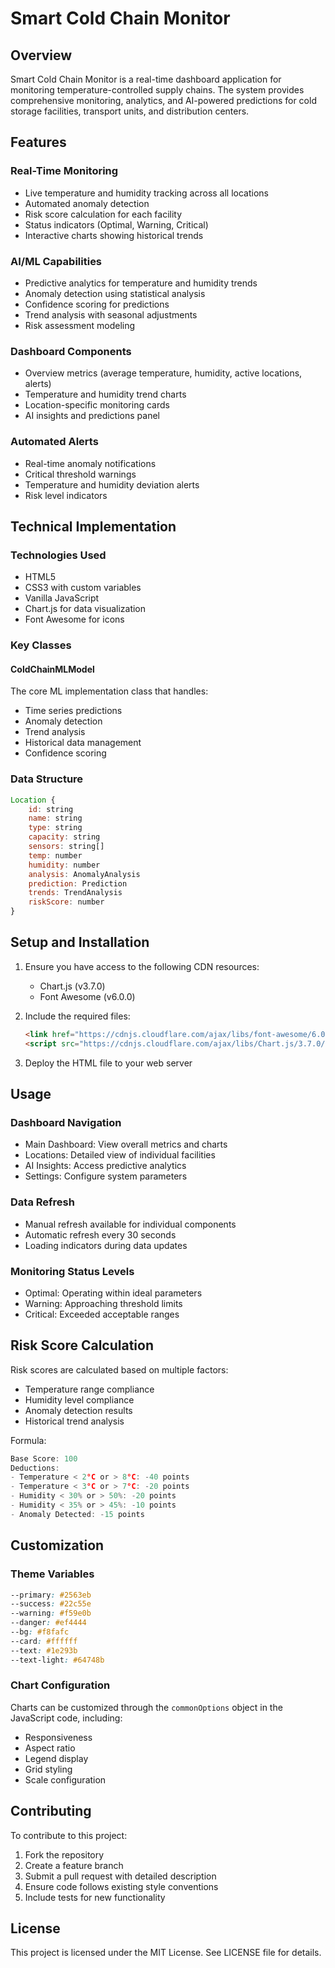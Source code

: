 # Smart Cold Chain Monitor

## Overview
Smart Cold Chain Monitor is a real-time dashboard application for monitoring temperature-controlled supply chains. The system provides comprehensive monitoring, analytics, and AI-powered predictions for cold storage facilities, transport units, and distribution centers.

## Features

### Real-Time Monitoring
- Live temperature and humidity tracking across all locations
- Automated anomaly detection
- Risk score calculation for each facility
- Status indicators (Optimal, Warning, Critical)
- Interactive charts showing historical trends

### AI/ML Capabilities
- Predictive analytics for temperature and humidity trends
- Anomaly detection using statistical analysis
- Confidence scoring for predictions
- Trend analysis with seasonal adjustments
- Risk assessment modeling

### Dashboard Components
- Overview metrics (average temperature, humidity, active locations, alerts)
- Temperature and humidity trend charts
- Location-specific monitoring cards
- AI insights and predictions panel

### Automated Alerts
- Real-time anomaly notifications
- Critical threshold warnings
- Temperature and humidity deviation alerts
- Risk level indicators

## Technical Implementation

### Technologies Used
- HTML5
- CSS3 with custom variables
- Vanilla JavaScript
- Chart.js for data visualization
- Font Awesome for icons

### Key Classes

#### ColdChainMLModel
The core ML implementation class that handles:
- Time series predictions
- Anomaly detection
- Trend analysis
- Historical data management
- Confidence scoring

### Data Structure
```javascript
Location {
    id: string
    name: string
    type: string
    capacity: string
    sensors: string[]
    temp: number
    humidity: number
    analysis: AnomalyAnalysis
    prediction: Prediction
    trends: TrendAnalysis
    riskScore: number
}
```

## Setup and Installation

1. Ensure you have access to the following CDN resources:
   - Chart.js (v3.7.0)
   - Font Awesome (v6.0.0)

2. Include the required files:
   ```html
   <link href="https://cdnjs.cloudflare.com/ajax/libs/font-awesome/6.0.0/css/all.min.css" rel="stylesheet">
   <script src="https://cdnjs.cloudflare.com/ajax/libs/Chart.js/3.7.0/chart.min.js"></script>
   ```

3. Deploy the HTML file to your web server

## Usage

### Dashboard Navigation
- Main Dashboard: View overall metrics and charts
- Locations: Detailed view of individual facilities
- AI Insights: Access predictive analytics
- Settings: Configure system parameters

### Data Refresh
- Manual refresh available for individual components
- Automatic refresh every 30 seconds
- Loading indicators during data updates

### Monitoring Status Levels
- Optimal: Operating within ideal parameters
- Warning: Approaching threshold limits
- Critical: Exceeded acceptable ranges

## Risk Score Calculation

Risk scores are calculated based on multiple factors:
- Temperature range compliance
- Humidity level compliance
- Anomaly detection results
- Historical trend analysis

Formula:
```javascript
Base Score: 100
Deductions:
- Temperature < 2°C or > 8°C: -40 points
- Temperature < 3°C or > 7°C: -20 points
- Humidity < 30% or > 50%: -20 points
- Humidity < 35% or > 45%: -10 points
- Anomaly Detected: -15 points
```

## Customization

### Theme Variables
```css
--primary: #2563eb
--success: #22c55e
--warning: #f59e0b
--danger: #ef4444
--bg: #f8fafc
--card: #ffffff
--text: #1e293b
--text-light: #64748b
```

### Chart Configuration
Charts can be customized through the `commonOptions` object in the JavaScript code, including:
- Responsiveness
- Aspect ratio
- Legend display
- Grid styling
- Scale configuration

## Contributing

To contribute to this project:
1. Fork the repository
2. Create a feature branch
3. Submit a pull request with detailed description
4. Ensure code follows existing style conventions
5. Include tests for new functionality

## License

This project is licensed under the MIT License. See LICENSE file for details.
